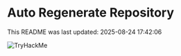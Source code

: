 # Auto Regenerate Repository

This README was last updated: 2025-08-24 17:42:06

 ![TryHackMe](https://tryhackme.com/badge/533634)